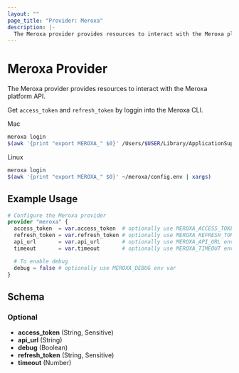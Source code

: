 ```yaml
---
layout: ""
page_title: "Provider: Meroxa"
description: |-
  The Meroxa provider provides resources to interact with the Meroxa platform API.
---
```


# Meroxa Provider

The Meroxa provider provides resources to interact with the Meroxa platform API.

Get `access_token` and `refresh_token` by loggin into the Meroxa CLI.

Mac
```bash
meroxa login
$(awk '{print "export MEROXA_" $0}' /Users/$USER/Library/ApplicationSupport/meroxa/config.env | xargs)
```

Linux
```bash
meroxa login
$(awk '{print "export MEROXA_" $0}' ~/meroxa/config.env | xargs)
```

## Example Usage

```terraform
# Configure the Meroxa provider
provider "meroxa" {
  access_token  = var.access_token  # optionally use MEROXA_ACCESS_TOKEN env var
  refresh_token = var.refresh_token # optionally use MEROXA_REFRESH_TOKEN env var
  api_url       = var.api_url       # optionally use MEROXA_API_URL env var
  timeout       = var.timeout       # optionally use MEROXA_TIMEOUT env var

  # To enable debug
  debug = false # optionally use MEROXA_DEBUG env var
}
```

<!-- schema generated by tfplugindocs -->
## Schema

### Optional

- **access_token** (String, Sensitive)
- **api_url** (String)
- **debug** (Boolean)
- **refresh_token** (String, Sensitive)
- **timeout** (Number)
